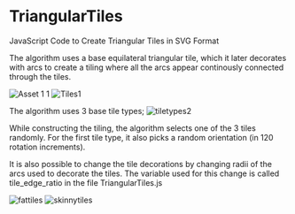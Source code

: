 # TriangularTiles
JavaScript Code to Create Triangular Tiles in SVG Format

The algorithm uses a base equilateral triangular tile, which it later decorates with arcs to create a tiling where all the arcs appear continously connected through the tiles.

![Asset 1 1](https://user-images.githubusercontent.com/95830862/150213013-0e8dec77-3321-4b24-8ffb-a11051dcf621.png)
![Tiles1](https://user-images.githubusercontent.com/95830862/150213023-1cfdfa33-fe83-4898-bef8-30f660b9adfb.png)

The algorithm uses 3 base tile types;
![tiletypes2](https://user-images.githubusercontent.com/95830862/150213811-be0cd9ec-e832-4084-947d-fe734875e0e3.png)


While constructing the tiling, the algorithm selects one of the 3 tiles randomly. For the first tile type, it also picks a random orientation (in 120 rotation increments).

It is also possible to change the tile decorations by changing radii of the arcs used to decorate the tiles. The variable used for this change is called tile_edge_ratio in the file TriangularTiles.js

![fattiles](https://user-images.githubusercontent.com/95830862/150216046-6ab1c335-c83e-467d-b2ec-55f67cf75fcb.png)
![skinnytiles](https://user-images.githubusercontent.com/95830862/150216059-52863390-a607-40d5-bc9f-7e0ca8a39435.png)
